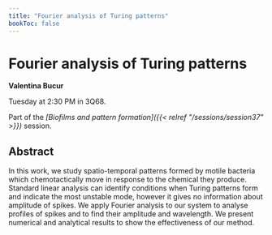 ```yaml
---
title: "Fourier analysis of Turing patterns"
bookToc: false
---
```


# Fourier analysis of Turing patterns

**Valentina Bucur**

Tuesday at 2:30 PM in 3Q68.

Part of the *[Biofilms and pattern formation]({{< relref "/sessions/session37" >}})* session.

## Abstract

In this work, we study spatio-temporal patterns formed by motile bacteria which chemotactically move in response to the chemical they produce. Standard linear analysis can identify conditions when Turing patterns form and indicate the most unstable mode, however it gives no information about amplitude of spikes. We apply Fourier analysis to our system to analyse profiles of spikes and to find their amplitude and wavelength. We present numerical and analytical results to show the effectiveness of our method.


